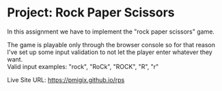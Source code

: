 # Project: Rock Paper Scissors

In this assignment we have to implement the "rock paper scissors" game.

The game is playable only through the browser console so for that reason I've set up some input validation to not let the player enter whatever they want.<br>Valid input examples: "rock", "RoCk", "ROCK", "R", "r"

Live Site URL: https://pmigix.github.io/rps
